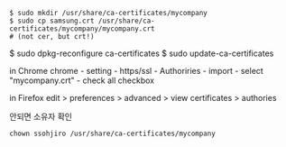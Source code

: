 ```
$ sudo mkdir /usr/share/ca-certificates/mycompany
$ sudo cp samsung.crt /usr/share/ca-certificates/mycompany/mycompany.crt
# (not cer, but crt!)
```

$ sudo dpkg-reconfigure ca-certificates
$ sudo update-ca-certificates

in Chrome
chrome - setting - https/ssl - Authoriries - import - select "mycompany.crt" - check all checkbox

in Firefox
edit > preferences > advanced > view certificates > authories

안되면 소유자 확인
```
chown ssohjiro /usr/share/ca-certificates/mycompany
```
